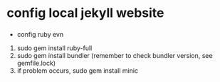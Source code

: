 # config local jekyll website

###
- config ruby evn

1. sudo gem install ruby-full
2. sudo gem install bundler (remember to check bundler version, see gemfile.lock)
3. if problem occurs, sudo gem install minic
